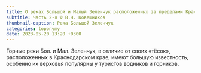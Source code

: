 ```yaml
---
title: О реках Большой и Малый Зеленчук расположенных за пределами Краснодарского края
subtitle: Часть 2-я © В.Н. Ковешников
thumbnail-caption: Река Большой Зеленчук
categories: toponymy
date: 2023-05-20 13:20 +0300
---
```

Горные реки Бол. и Мал. Зеленчук, в отличие от своих «тёсок», расположенных в Краснодарском крае, имеют большую известность, особенно их верховья популярны у туристов водников и горников.